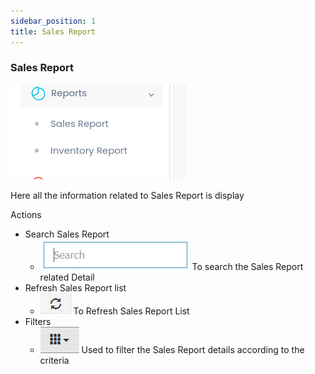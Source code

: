 ```yaml
---
sidebar_position: 1
title: Sales Report
---
```


### Sales Report

![Sales Report](/img/web/list_report.jpg)

Here all the information related to Sales Report is display

Actions

- Search Sales Report
  - ![Search Tab](/img/web/search_tab.jpg) To search the Sales Report related Detail
- Refresh Sales Report list
  - ![Refresh Tab](/img/web/refresh_tab.jpg) To Refresh Sales Report List
- Filters
  - ![Filter Tab](/img/web/filter_tab.jpg) Used to filter the Sales Report details according to the criteria
